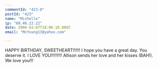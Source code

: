 ```yaml
---
commentId: "423-0"
postId: "423"
name: "Michelle"
ip: "68.46.22.22"
date: 2006-03-07T18:06:10.000Z
email: "McYoung13@yahoo.com"

---
```

<p>HAPPY BIRTHDAY, SWEETHEART!!!!!!  I hope you have a great day.  You deserve it.  I LOVE YOU!!!!!!!!!  Allison sends her love and her kisses (BAH!).  We love you!!!</p>